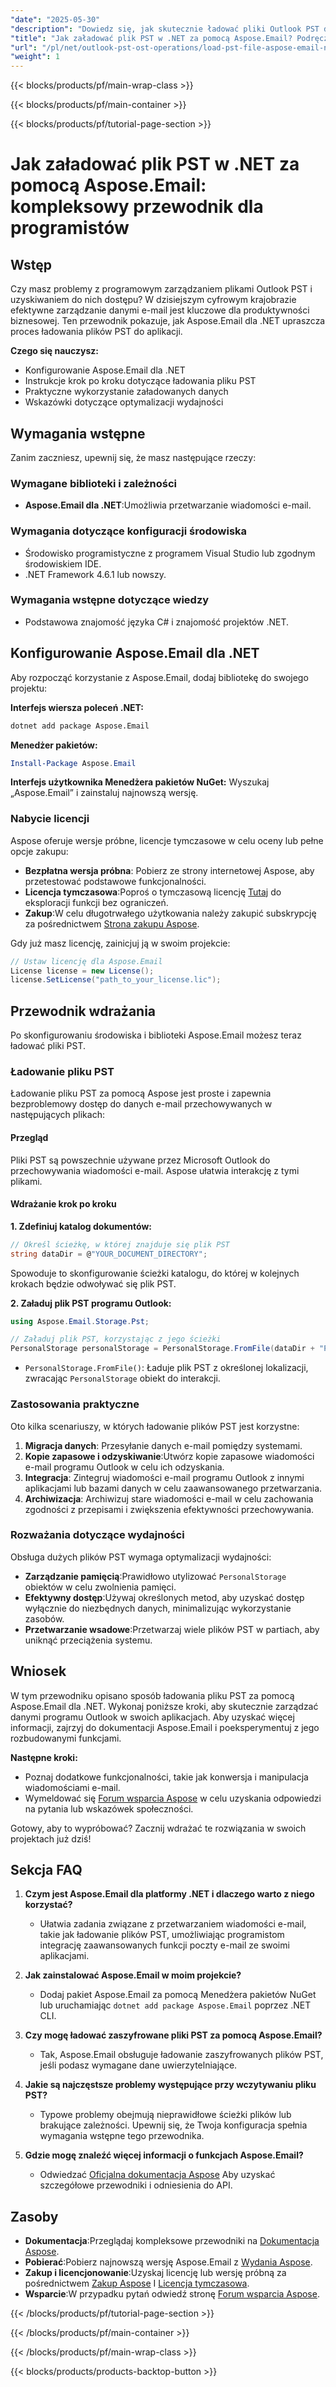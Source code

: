 ```yaml
---
"date": "2025-05-30"
"description": "Dowiedz się, jak skutecznie ładować pliki Outlook PST do aplikacji .NET przy użyciu Aspose.Email dla .NET. Ten przewodnik zawiera instrukcje krok po kroku i wskazówki dotyczące wydajności."
"title": "Jak załadować plik PST w .NET za pomocą Aspose.Email? Podręcznik programisty"
"url": "/pl/net/outlook-pst-ost-operations/load-pst-file-aspose-email-net-guide/"
"weight": 1
---
```


{{< blocks/products/pf/main-wrap-class >}}

{{< blocks/products/pf/main-container >}}

{{< blocks/products/pf/tutorial-page-section >}}
# Jak załadować plik PST w .NET za pomocą Aspose.Email: kompleksowy przewodnik dla programistów

## Wstęp

Czy masz problemy z programowym zarządzaniem plikami Outlook PST i uzyskiwaniem do nich dostępu? W dzisiejszym cyfrowym krajobrazie efektywne zarządzanie danymi e-mail jest kluczowe dla produktywności biznesowej. Ten przewodnik pokazuje, jak Aspose.Email dla .NET upraszcza proces ładowania plików PST do aplikacji.

**Czego się nauczysz:**
- Konfigurowanie Aspose.Email dla .NET
- Instrukcje krok po kroku dotyczące ładowania pliku PST
- Praktyczne wykorzystanie załadowanych danych
- Wskazówki dotyczące optymalizacji wydajności

## Wymagania wstępne

Zanim zaczniesz, upewnij się, że masz następujące rzeczy:

### Wymagane biblioteki i zależności
- **Aspose.Email dla .NET**:Umożliwia przetwarzanie wiadomości e-mail.
  
### Wymagania dotyczące konfiguracji środowiska
- Środowisko programistyczne z programem Visual Studio lub zgodnym środowiskiem IDE.
- .NET Framework 4.6.1 lub nowszy.

### Wymagania wstępne dotyczące wiedzy
- Podstawowa znajomość języka C# i znajomość projektów .NET.

## Konfigurowanie Aspose.Email dla .NET

Aby rozpocząć korzystanie z Aspose.Email, dodaj bibliotekę do swojego projektu:

**Interfejs wiersza poleceń .NET:**
```bash
dotnet add package Aspose.Email
```

**Menedżer pakietów:**
```powershell
Install-Package Aspose.Email
```

**Interfejs użytkownika Menedżera pakietów NuGet:**
Wyszukaj „Aspose.Email” i zainstaluj najnowszą wersję.

### Nabycie licencji

Aspose oferuje wersje próbne, licencje tymczasowe w celu oceny lub pełne opcje zakupu:
- **Bezpłatna wersja próbna**: Pobierz ze strony internetowej Aspose, aby przetestować podstawowe funkcjonalności.
- **Licencja tymczasowa**:Poproś o tymczasową licencję [Tutaj](https://purchase.aspose.com/temporary-license/) do eksploracji funkcji bez ograniczeń.
- **Zakup**:W celu długotrwałego użytkowania należy zakupić subskrypcję za pośrednictwem [Strona zakupu Aspose](https://purchase.aspose.com/buy).

Gdy już masz licencję, zainicjuj ją w swoim projekcie:
```csharp
// Ustaw licencję dla Aspose.Email
License license = new License();
license.SetLicense("path_to_your_license.lic");
```

## Przewodnik wdrażania

Po skonfigurowaniu środowiska i biblioteki Aspose.Email możesz teraz ładować pliki PST.

### Ładowanie pliku PST

Ładowanie pliku PST za pomocą Aspose jest proste i zapewnia bezproblemowy dostęp do danych e-mail przechowywanych w następujących plikach:

#### Przegląd

Pliki PST są powszechnie używane przez Microsoft Outlook do przechowywania wiadomości e-mail. Aspose ułatwia interakcję z tymi plikami.

#### Wdrażanie krok po kroku

**1. Zdefiniuj katalog dokumentów:**
```csharp
// Określ ścieżkę, w której znajduje się plik PST
string dataDir = @"YOUR_DOCUMENT_DIRECTORY";
```
Spowoduje to skonfigurowanie ścieżki katalogu, do której w kolejnych krokach będzie odwoływać się plik PST.

**2. Załaduj plik PST programu Outlook:**
```csharp
using Aspose.Email.Storage.Pst;

// Załaduj plik PST, korzystając z jego ścieżki
PersonalStorage personalStorage = PersonalStorage.FromFile(dataDir + "PersonalStorage.pst");
```
- `PersonalStorage.FromFile()`: Ładuje plik PST z określonej lokalizacji, zwracając `PersonalStorage` obiekt do interakcji.

### Zastosowania praktyczne

Oto kilka scenariuszy, w których ładowanie plików PST jest korzystne:
1. **Migracja danych**: Przesyłanie danych e-mail pomiędzy systemami.
2. **Kopie zapasowe i odzyskiwanie**:Utwórz kopie zapasowe wiadomości e-mail programu Outlook w celu ich odzyskania.
3. **Integracja**: Zintegruj wiadomości e-mail programu Outlook z innymi aplikacjami lub bazami danych w celu zaawansowanego przetwarzania.
4. **Archiwizacja**: Archiwizuj stare wiadomości e-mail w celu zachowania zgodności z przepisami i zwiększenia efektywności przechowywania.

### Rozważania dotyczące wydajności

Obsługa dużych plików PST wymaga optymalizacji wydajności:
- **Zarządzanie pamięcią**:Prawidłowo utylizować `PersonalStorage` obiektów w celu zwolnienia pamięci.
- **Efektywny dostęp**:Używaj określonych metod, aby uzyskać dostęp wyłącznie do niezbędnych danych, minimalizując wykorzystanie zasobów.
- **Przetwarzanie wsadowe**:Przetwarzaj wiele plików PST w partiach, aby uniknąć przeciążenia systemu.

## Wniosek

W tym przewodniku opisano sposób ładowania pliku PST za pomocą Aspose.Email dla .NET. Wykonaj poniższe kroki, aby skutecznie zarządzać danymi programu Outlook w swoich aplikacjach. Aby uzyskać więcej informacji, zajrzyj do dokumentacji Aspose.Email i poeksperymentuj z jego rozbudowanymi funkcjami.

**Następne kroki:**
- Poznaj dodatkowe funkcjonalności, takie jak konwersja i manipulacja wiadomościami e-mail.
- Wymeldować się [Forum wsparcia Aspose](https://forum.aspose.com/c/email/10) w celu uzyskania odpowiedzi na pytania lub wskazówek społeczności.

Gotowy, aby to wypróbować? Zacznij wdrażać te rozwiązania w swoich projektach już dziś!

## Sekcja FAQ

1. **Czym jest Aspose.Email dla platformy .NET i dlaczego warto z niego korzystać?**
   - Ułatwia zadania związane z przetwarzaniem wiadomości e-mail, takie jak ładowanie plików PST, umożliwiając programistom integrację zaawansowanych funkcji poczty e-mail ze swoimi aplikacjami.

2. **Jak zainstalować Aspose.Email w moim projekcie?**
   - Dodaj pakiet Aspose.Email za pomocą Menedżera pakietów NuGet lub uruchamiając `dotnet add package Aspose.Email` poprzez .NET CLI.

3. **Czy mogę ładować zaszyfrowane pliki PST za pomocą Aspose.Email?**
   - Tak, Aspose.Email obsługuje ładowanie zaszyfrowanych plików PST, jeśli podasz wymagane dane uwierzytelniające.

4. **Jakie są najczęstsze problemy występujące przy wczytywaniu pliku PST?**
   - Typowe problemy obejmują nieprawidłowe ścieżki plików lub brakujące zależności. Upewnij się, że Twoja konfiguracja spełnia wymagania wstępne tego przewodnika.

5. **Gdzie mogę znaleźć więcej informacji o funkcjach Aspose.Email?**
   - Odwiedzać [Oficjalna dokumentacja Aspose](https://reference.aspose.com/email/net/) Aby uzyskać szczegółowe przewodniki i odniesienia do API.

## Zasoby
- **Dokumentacja**:Przeglądaj kompleksowe przewodniki na [Dokumentacja Aspose](https://reference.aspose.com/email/net/).
- **Pobierać**:Pobierz najnowszą wersję Aspose.Email z [Wydania Aspose](https://releases.aspose.com/email/net/).
- **Zakup i licencjonowanie**:Uzyskaj licencję lub wersję próbną za pośrednictwem [Zakup Aspose](https://purchase.aspose.com/buy) I [Licencja tymczasowa](https://purchase.aspose.com/temporary-license/).
- **Wsparcie**:W przypadku pytań odwiedź stronę [Forum wsparcia Aspose](https://forum.aspose.com/c/email/10).

{{< /blocks/products/pf/tutorial-page-section >}}

{{< /blocks/products/pf/main-container >}}

{{< /blocks/products/pf/main-wrap-class >}}

{{< blocks/products/products-backtop-button >}}